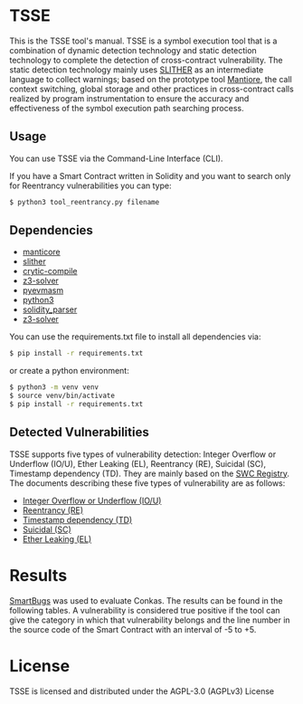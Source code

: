 # TSSE
This is the TSSE tool's manual. TSSE is a symbol execution tool that is a combination of dynamic detection technology and static detection technology to complete the detection of cross-contract vulnerability. The static detection technology mainly uses [SLITHER](https://github.com/crytic/slither) as an intermediate language to collect warnings; based on the prototype tool [Mantiore](https://github.com/trailofbits/manticore), the call context switching, global storage and other practices in cross-contract calls realized by program instrumentation to ensure the accuracy and effectiveness of the symbol execution path searching process.


## Usage

You can use TSSE via the Command-Line Interface (CLI).

If you have a Smart Contract written in Solidity and you want to search only for Reentrancy vulnerabilities you can type:
```bash
$ python3 tool_reentrancy.py filename
```


## Dependencies

* [manticore](https://github.com/trailofbits/manticore/releases/tag/0.3.4)
* [slither](https://github.com/crytic/slither/releases/tag/0.7.1)
* [crytic-compile](https://github.com/crytic/crytic-compile)
* [z3-solver](https://pypi.org/project/z3-solver/)
* [pyevmasm](https://pypi.org/project/pyevmasm/)
* [python3](https://www.python.org/downloads/)
* [solidity_parser](https://pypi.org/project/solidity-parser/)
* [z3-solver](https://pypi.org/project/z3-solver/)


You can use the requirements.txt file to install all dependencies via:
```bash
$ pip install -r requirements.txt
```

or create a python environment:
```bash
$ python3 -m venv venv
$ source venv/bin/activate
$ pip install -r requirements.txt
```

## Detected Vulnerabilities

TSSE supports five types of vulnerability detection: Integer Overflow or Underflow (IO/U), Ether Leaking (EL), Reentrancy (RE),
Suicidal (SC), Timestamp dependency (TD). They are mainly based on the [SWC Registry](https://swcregistry.io/). The documents describing these five types of vulnerability are as follows:

* [Integer Overflow or Underflow (IO/U)](https://swcregistry.io/docs/SWC-101)
* [Reentrancy (RE)](https://swcregistry.io/docs/SWC-107)
* [Timestamp dependency (TD)](https://swcregistry.io/docs/SWC-116)
* [Suicidal (SC)](https://swcregistry.io/docs/SWC-106)
* [Ether Leaking (EL)](https://swcregistry.io/docs/SWC-104)


# Results

[SmartBugs](https://github.com/smartbugs/smartbugs) was used to evaluate Conkas. The results can be found in the following tables. A vulnerability is considered true positive if the tool can give the category in which that vulnerability belongs and the line number in the source code of the Smart Contract with an interval of -5 to +5.

# License

TSSE is licensed and distributed under the AGPL-3.0 (AGPLv3) License